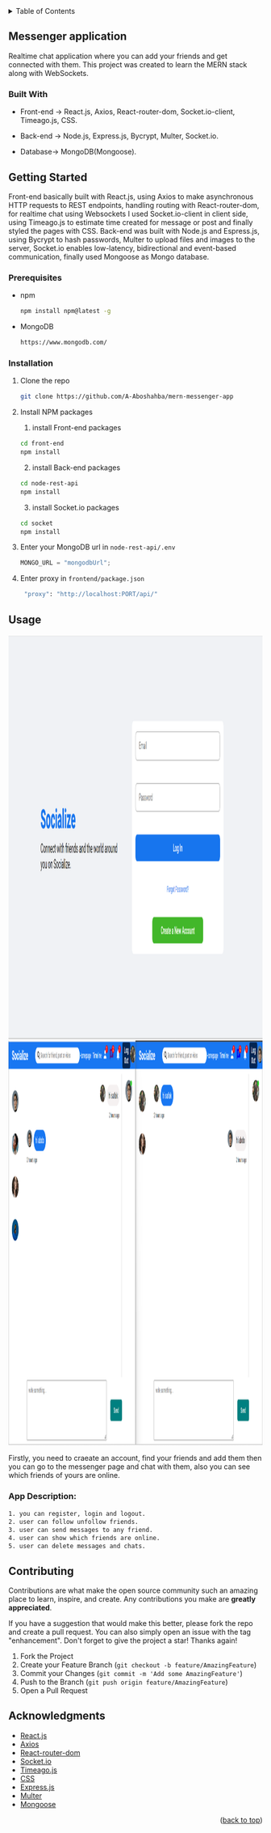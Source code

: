 <!-- TABLE OF CONTENTS -->
<details>
  <summary>Table of Contents</summary>
  <ol>
    <li>
      <a href="#Messenger-application">About The Project</a>
      <ul>
        <li><a href="#built-with">Built With</a></li>
      </ul>
    </li>
    <li>
      <a href="#getting-started">Getting Started</a>
      <ul>
        <li><a href="#prerequisites">Prerequisites</a></li>
        <li><a href="#installation">Installation</a></li>
      </ul>
    </li>
    <li><a href="#usage">Usage</a></li>
    <li><a href="#contributing">Contributing</a></li>
    <li><a href="#App-Description">App Description</a></li>
    <li><a href="#acknowledgments">Acknowledgments</a></li>
  </ol>
</details>

<!-- ABOUT THE PROJECT -->

## Messenger application

Realtime chat application where you can add your friends and get connected with them. This project was created to learn the MERN stack along with WebSockets.

### Built With

- Front-end -> React.js, Axios, React-router-dom, Socket.io-client, Timeago.js, CSS.

- Back-end -> Node.js, Express.js, Bycrypt, Multer, Socket.io.

- Database-> MongoDB(Mongoose).

<!-- GETTING STARTED -->

## Getting Started

Front-end basically built with React.js, using Axios to make asynchronous HTTP requests to REST endpoints, handling routing with React-router-dom, for realtime chat using Websockets I used Socket.io-client in client side, using Timeago.js to estimate time created for message or post and finally styled the pages with CSS.
Back-end was built with Node.js and Espress.js, using Bycrypt to hash passwords, Multer to upload files and images to the server, Socket.io enables low-latency, bidirectional and event-based communication, finally used Mongoose as Mongo database.

### Prerequisites

- npm
  ```sh
  npm install npm@latest -g
  ```
- MongoDB
  ```sh
  https://www.mongodb.com/
  ```

### Installation

1. Clone the repo
   ```sh
   git clone https://github.com/A-Aboshahba/mern-messenger-app
   ```
2. Install NPM packages

   1. install Front-end packages

   ```bash
   cd front-end
   npm install
   ```

   2. install Back-end packages

   ```bash
   cd node-rest-api
   npm install
   ```

   3. install Socket.io packages

   ```bash
   cd socket
   npm install
   ```

3. Enter your MongoDB url in `node-rest-api/.env`
   ```js
   MONGO_URL = "mongodbUrl";
   ```
4. Enter proxy in `frontend/package.json`
   ```bash
    "proxy": "http://localhost:PORT/api/"
   ```

<!-- USAGE EXAMPLES -->

## Usage

<img src="node-rest-api/public/images/readme/1.png" alt="Logo" width="1000" height="800">
<img src="node-rest-api/public/images/readme/2.png" alt="Logo" width="1000" height="800">

Firstly, you need to craeate an account, find your friends and add them then you can go to the messenger page and chat with them, also you can see which friends of yours are online.

<!-- App Description -->

### App Description:

    1. you can register, login and logout.
    2. user can follow unfollow friends.
    3. user can send messages to any friend.
    4. user can show which friends are online.
    5. user can delete messages and chats.

<!-- CONTRIBUTING -->

## Contributing

Contributions are what make the open source community such an amazing place to learn, inspire, and create. Any contributions you make are **greatly appreciated**.

If you have a suggestion that would make this better, please fork the repo and create a pull request. You can also simply open an issue with the tag "enhancement".
Don't forget to give the project a star! Thanks again!

1. Fork the Project
2. Create your Feature Branch (`git checkout -b feature/AmazingFeature`)
3. Commit your Changes (`git commit -m 'Add some AmazingFeature'`)
4. Push to the Branch (`git push origin feature/AmazingFeature`)
5. Open a Pull Request

<!-- ACKNOWLEDGMENTS -->

## Acknowledgments

- [React.js](https://reactjs.org/docs/getting-started.html)
- [Axios](https://axios-http.com/docs/intro)
- [React-router-dom](https://reactrouter.com/en/main)
- [Socket.io](https://socket.io/docs/v4/)
- [Timeago.js](https://www.npmjs.com/package/timeago.js/v/4.0.0-beta.3)
- [CSS](https://www.w3schools.com/css/)
- [Express.js](https://expressjs.com/en/5x/api.html)
- [Multer](https://github.com/expressjs/multer)
- [Mongoose](https://mongoosejs.com/docs/)

<p align="right">(<a href="#readme-top">back to top</a>)</p>
